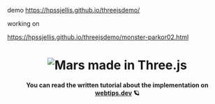 

demo https://hpssjellis.github.io/threejsdemo/




working on

https://hpssjellis.github.io/threejsdemo/monster-parkor02.html





<h1 align="center">
    <img src="https://github.com/flowforfrank/threejs/blob/master/mars.gif?raw=true" alt="Mars made in Three.js" />
</h1>
<h4 align="center">You can read the written tutorial about the implementation on <strong><a href="https://www.webtips.dev/getting-into-three-js">webtips.dev</a></strong> 🪐</h4>
